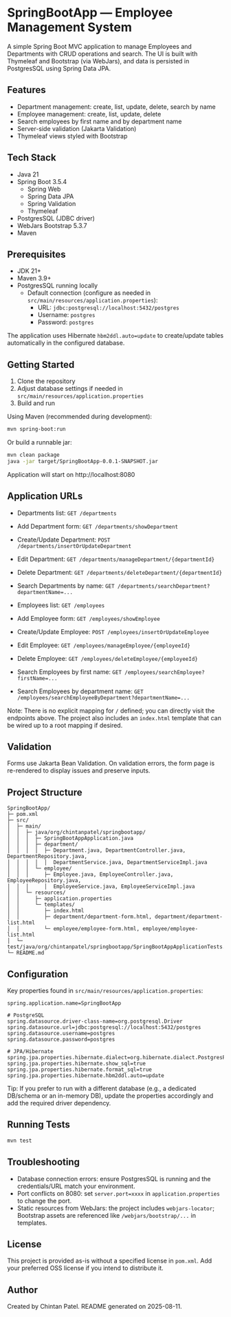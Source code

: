 # SpringBootApp — Employee Management System

A simple Spring Boot MVC application to manage Employees and Departments with CRUD operations and search. The UI is built with Thymeleaf and Bootstrap (via WebJars), and data is persisted in PostgresSQL using Spring Data JPA.

## Features
- Department management: create, list, update, delete, search by name
- Employee management: create, list, update, delete
- Search employees by first name and by department name
- Server-side validation (Jakarta Validation)
- Thymeleaf views styled with Bootstrap

## Tech Stack
- Java 21
- Spring Boot 3.5.4
  - Spring Web
  - Spring Data JPA
  - Spring Validation
  - Thymeleaf
- PostgresSQL (JDBC driver)
- WebJars Bootstrap 5.3.7
- Maven

## Prerequisites
- JDK 21+
- Maven 3.9+
- PostgresSQL running locally
  - Default connection (configure as needed in `src/main/resources/application.properties`):
    - URL: `jdbc:postgresql://localhost:5432/postgres`
    - Username: `postgres`
    - Password: `postgres`

The application uses Hibernate `hbm2ddl.auto=update` to create/update tables automatically in the configured database.

## Getting Started

1. Clone the repository
2. Adjust database settings if needed in `src/main/resources/application.properties`
3. Build and run

Using Maven (recommended during development):

```bash
mvn spring-boot:run
```

Or build a runnable jar:

```bash
mvn clean package
java -jar target/SpringBootApp-0.0.1-SNAPSHOT.jar
```

Application will start on http://localhost:8080

## Application URLs
- Departments list: `GET /departments`
- Add Department form: `GET /departments/showDepartment`
- Create/Update Department: `POST /departments/insertOrUpdateDepartment`
- Edit Department: `GET /departments/manageDepartment/{departmentId}`
- Delete Department: `GET /departments/deleteDepartment/{departmentId}`
- Search Departments by name: `GET /departments/searchDepartment?departmentName=...`

- Employees list: `GET /employees`
- Add Employee form: `GET /employees/showEmployee`
- Create/Update Employee: `POST /employees/insertOrUpdateEmployee`
- Edit Employee: `GET /employees/manageEmployee/{employeeId}`
- Delete Employee: `GET /employees/deleteEmployee/{employeeId}`
- Search Employees by first name: `GET /employees/searchEmployee?firstName=...`
- Search Employees by department name: `GET /employees/searchEmployeeByDepartment?departmentName=...`

Note: There is no explicit mapping for `/` defined; you can directly visit the endpoints above. The project also includes an `index.html` template that can be wired up to a root mapping if desired.

## Validation
Forms use Jakarta Bean Validation. On validation errors, the form page is re-rendered to display issues and preserve inputs.

## Project Structure
```
SpringBootApp/
├─ pom.xml
├─ src/
│  ├─ main/
│  │  ├─ java/org/chintanpatel/springbootapp/
│  │  │  ├─ SpringBootAppApplication.java
│  │  │  ├─ department/
│  │  │  │  ├─ Department.java, DepartmentController.java, DepartmentRepository.java,
│  │  │  │  │  DepartmentService.java, DepartmentServiceImpl.java
│  │  │  └─ employee/
│  │  │     ├─ Employee.java, EmployeeController.java, EmployeeRepository.java,
│  │  │     │  EmployeeService.java, EmployeeServiceImpl.java
│  │  └─ resources/
│  │     ├─ application.properties
│  │     └─ templates/
│  │        ├─ index.html
│  │        ├─ department/department-form.html, department/department-list.html
│  │        └─ employee/employee-form.html, employee/employee-list.html
│  └─ test/java/org/chintanpatel/springbootapp/SpringBootAppApplicationTests.java
└─ README.md
```

## Configuration
Key properties found in `src/main/resources/application.properties`:

```
spring.application.name=SpringBootApp

# PostgreSQL
spring.datasource.driver-class-name=org.postgresql.Driver
spring.datasource.url=jdbc:postgresql://localhost:5432/postgres
spring.datasource.username=postgres
spring.datasource.password=postgres

# JPA/Hibernate
spring.jpa.properties.hibernate.dialect=org.hibernate.dialect.PostgresPlusDialect
spring.jpa.properties.hibernate.show_sql=true
spring.jpa.properties.hibernate.format_sql=true
spring.jpa.properties.hibernate.hbm2ddl.auto=update
```

Tip: If you prefer to run with a different database (e.g., a dedicated DB/schema or an in-memory DB), update the properties accordingly and add the required driver dependency.

## Running Tests
```bash
mvn test
```

## Troubleshooting
- Database connection errors: ensure PostgresSQL is running and the credentials/URL match your environment.
- Port conflicts on 8080: set `server.port=xxxx` in `application.properties` to change the port.
- Static resources from WebJars: the project includes `webjars-locator`; Bootstrap assets are referenced like `/webjars/bootstrap/...` in templates.

## License
This project is provided as-is without a specified license in `pom.xml`. Add your preferred OSS license if you intend to distribute it.

## Author
Created by Chintan Patel. README generated on 2025-08-11.
